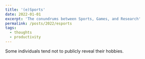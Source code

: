 ```yaml
---
title: '(e)Sports'
date: 2022-01-01
excerpt: 'The conundrums between Sports, Games, and Research'
permalink: /posts/2022/esports
tags:
  - thoughts
  - productivity
---
```


Some individuals tend not to publicly reveal their hobbies.